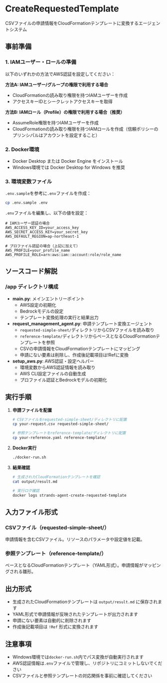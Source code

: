 # CreateRequestedTemplate

CSVファイルの申請情報をCloudFormationテンプレートに変換するエージェントシステム

## 事前準備

### 1. IAMユーザー・ロールの準備

以下のいずれかの方法でAWS認証を設定してください：

**方法A: IAMユーザー/グループの権限で利用する場合**
- CloudFormationの読み取り権限を持つIAMユーザーを作成
- アクセスキーIDとシークレットアクセスキーを取得

**方法B: IAMロール（Profile）の権限で利用する場合（推奨）**
- AssumeRole権限を持つIAMユーザーを作成
- CloudFormationの読み取り権限を持つIAMロールを作成（信頼ポリシーのプリンシパルはアカウントを設定すること）

### 2. Docker環境

- Docker Desktop または Docker Engine をインストール
- Windows環境では Docker Desktop for Windows を推奨

### 3. 環境変数ファイル

`.env.sample`を参考に`.env`ファイルを作成：

```bash
cp .env.sample .env
```

`.env`ファイルを編集し、以下の値を設定：

```env
# IAMユーザー認証の場合
AWS_ACCESS_KEY_ID=your_access_key
AWS_SECRET_ACCESS_KEY=your_secret_key
AWS_DEFAULT_REGION=ap-northeast-1

# プロファイル認証の場合（上記に加えて）
AWS_PROFILE=your_profile_name
AWS_PROFILE_ROLE=arn:aws:iam::account:role/role_name
```

## ソースコード解説

### /app ディレクトリ構成

- **main.py**: メインエントリーポイント
  - AWS設定の初期化
  - Bedrockモデルの設定
  - テンプレート変換処理の実行と結果出力
- **request_management_agent.py**: 申請テンプレート変換エージェント
  - `requested-simple-sheet/`ディレクトリからCSVファイルを読み取り
  - `reference-template/`ディレクトリからベースとなるCloudFormationテンプレートを参照
  - CSVの申請情報をCloudFormationテンプレートにマッピング
  - 申請にない要素は削除し、作成後記載項目は!Refに変換
- **setup_aws.py**: AWS認証・設定ヘルパー
  - 環境変数からAWS認証情報を読み取り
  - AWS CLI設定ファイルの自動生成
  - プロファイル認証とBedrockモデルの初期化

## 実行手順

1. **申請ファイルを配置**
   ```bash
   # CSVファイルをrequested-simple-sheet/ディレクトリに配置
   cp your-request.csv requested-simple-sheet/
   
   # 参照テンプレートをreference-template/ディレクトリに配置
   cp your-reference.yaml reference-template/
   ```

2. **Docker実行**
   ```bash
   ./docker-run.sh
   ```

3. **結果確認**
   ```bash
   # 生成されたCloudFormationテンプレートを確認
   cat output/result.md
   
   # 実行ログ確認
   docker logs strands-agent-create-requested-template
   ```

## 入力ファイル形式

### CSVファイル（requested-simple-sheet/）
申請情報を含むCSVファイル。リソースのパラメータや設定値を記載。

### 参照テンプレート（reference-template/）
ベースとなるCloudFormationテンプレート（YAML形式）。申請情報がマッピングされる雛形。

## 出力形式

- 生成されたCloudFormationテンプレートは `output/result.md` に保存されます
- YAML形式で申請情報が反映されたテンプレートが出力されます
- 申請にない要素は自動的に削除されます
- 作成後記載項目は `!Ref` 形式に変換されます

## 注意事項

- Windows環境では`docker-run.sh`内でパス変換が自動実行されます
- AWS認証情報は`.env`ファイルで管理し、リポジトリにコミットしないでください
- CSVファイルと参照テンプレートの対応関係を事前に確認してください
